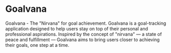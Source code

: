 # Goalvana
Goalvana - The "Nirvana" for goal achievement. Goalvana is a goal-tracking application designed to help users stay on top of their personal and professional aspirations. Inspired by the concept of "nirvana" — a state of peace and fulfillment — Goalvana aims to bring users closer to achieving their goals, one step at a time.
